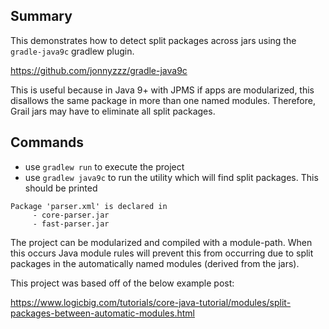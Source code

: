 ## Summary

This demonstrates how to detect split packages across jars using the `gradle-java9c` gradlew plugin.

https://github.com/jonnyzzz/gradle-java9c

This is useful because in Java 9+ with JPMS if apps are modularized, this disallows the same package
 in more than one named modules. Therefore, Grail jars may have to eliminate all split packages. 
 
## Commands

- use `gradlew run` to execute the project
- use `gradlew java9c` to run the utility which will find split packages. This should be printed

```
Package 'parser.xml' is declared in
     - core-parser.jar
     - fast-parser.jar
```

The project can be modularized and compiled with a module-path. When this occurs Java module rules 
will prevent this from occurring due to split packages in the automatically named modules (derived from the jars).

This project was based off of the below example post:

https://www.logicbig.com/tutorials/core-java-tutorial/modules/split-packages-between-automatic-modules.html